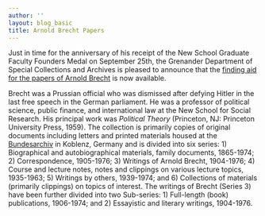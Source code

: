 ```yaml
---
author: ''
layout: blog_basic
title: Arnold Brecht Papers
---
```

<div class="entry-body">
<p>Just in time for the anniversary of his receipt of the New School Graduate Faculty Founders Medal on September 25th, the Grenander Department of Special Collections and Archives is pleased to announce that the <a href="https://archives.albany.edu/description/catalog/ger024">finding aid for the papers of Arnold Brecht</a> is now available.</p>
<p>Brecht was a Prussian official who was dismissed after defying Hitler in the last free speech in the German parliament. He was a professor of political science, public finance, and international law at the New School for Social Research. His principal work was <em>Political Theory</em> (Princeton, NJ: Princeton University Press, 1959). The collection is primarily copies of original documents including letters and printed materials housed at the <a href="http://www.bundesarchiv.de/">Bundesarchiv</a> in Koblenz, Germany and is divided into six series: 1) Biographical and autobiographical materials, family documents, 1865-1974; 2) Correspondence, 1905-1976; 3) Writings of Arnold Brecht, 1904-1976; 4) Course and lecture notes, notes and clippings on various lecture topics, 1935-1963; 5) Writings by others, 1939-1974; and 6) Collections of materials (primarily clippings) on topics of interest. The writings of Brecht (Series 3) have been further divided into two Sub-series: 1) Full-length (book) publications, 1906-1974; and 2) Essayistic and literary writings, 1904-1976.</p>
</div>